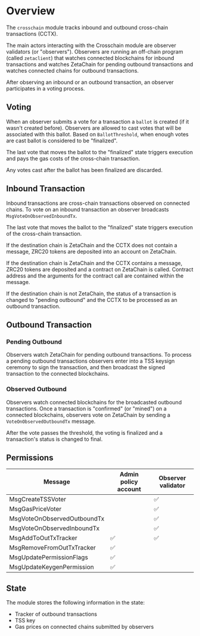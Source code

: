 # Overview

The `crosschain` module tracks inbound and outbound cross-chain transactions
(CCTX).

The main actors interacting with the Crosschain module are observer validators
(or "observers"). Observers are running an off-chain program (called
`zetaclient`) that watches connected blockchains for inbound transactions and
watches ZetaChain for pending outbound transactions and watches connected chains
for outbound transactions.

After observing an inbound or an outbound transaction, an observer participates
in a voting process.

## Voting

When an observer submits a vote for a transaction a `ballot` is created (if it
wasn't created before). Observers are allowed to cast votes that will be
associated with this ballot. Based on `BallotThreshold`, when enough votes are
cast ballot is considered to be "finalized".

The last vote that moves the ballot to the "finalized" state triggers execution
and pays the gas costs of the cross-chain transaction.

Any votes cast after the ballot has been finalized are discarded.

## Inbound Transaction

Inbound transactions are cross-chain transactions observed on connected chains.
To vote on an inbound transaction an observer broadcasts
`MsgVoteOnObservedInboundTx`.

The last vote that moves the ballot to the "finalized" state triggers execution
of the cross-chain transaction.

If the destination chain is ZetaChain and the CCTX does not contain a message,
ZRC20 tokens are deposited into an account on ZetaChain.

If the destination chain is ZetaChain and the CCTX contains a message, ZRC20
tokens are deposited and a contract on ZetaChain is called. Contract address and
the arguments for the contract call are contained within the message.

If the destination chain is not ZetaChain, the status of a transaction is
changed to "pending outbound" and the CCTX to be processed as an outbound
transaction.

## Outbound Transaction

### Pending Outbound

Observers watch ZetaChain for pending outbound transactions. To process a
pending outbound transactions observers enter into a TSS keysign ceremony to
sign the transaction, and then broadcast the signed transaction to the connected
blockchains.

### Observed Outbound

Observers watch connected blockchains for the broadcasted outbound transactions.
Once a transaction is "confirmed" (or "mined") on a connected blockchains,
observers vote on ZetaChain by sending a `VoteOnObservedOutboundTx` message.

After the vote passes the threshold, the voting is finalized and a transaction's
status is changed to final.

## Permissions

| Message                     | Admin policy account | Observer validator |
| --------------------------- | -------------------- | ------------------ |
| MsgCreateTSSVoter           |                      | ✅                 |
| MsgGasPriceVoter            |                      | ✅                 |
| MsgVoteOnObservedOutboundTx |                      | ✅                 |
| MsgVoteOnObservedInboundTx  |                      | ✅                 |
| MsgAddToOutTxTracker        | ✅                   | ✅                 |
| MsgRemoveFromOutTxTracker   | ✅                   |                    |
| MsgUpdatePermissionFlags    | ✅                   |                    |
| MsgUpdateKeygenPermission   | ✅                   |                    |

## State

The module stores the following information in the state:

- Tracker of outbound transactions
- TSS key
- Gas prices on connected chains submitted by observers
